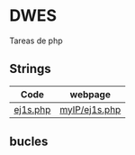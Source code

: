 # DWES
Tareas de php 
## Strings
| Code | webpage |
| ---- | ------- |
| [ej1s.php](https://github.com/daVinciManuel/DWES/blob/main/ej1s.php) | [myIP/ej1s.php](http://192.168.206.230/ej1s.php) |


## bucles
